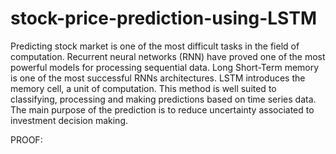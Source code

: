 # stock-price-prediction-using-LSTM
Predicting stock market is one of the most difficult tasks in the field of computation.
Recurrent neural networks (RNN) have proved one of the most powerful models for processing sequential data. 
Long Short-Term memory is one of the most successful RNNs architectures. LSTM introduces the memory cell, a unit of computation.
This method is well suited to classifying, processing and making predictions based on time series data.
The main purpose of the prediction is to reduce uncertainty associated to investment decision making.

PROOF:



